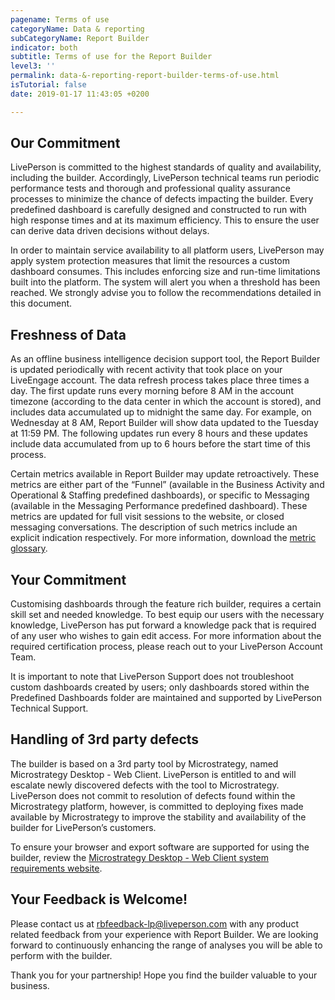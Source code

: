 ```yaml
---
pagename: Terms of use
categoryName: Data & reporting
subCategoryName: Report Builder
indicator: both
subtitle: Terms of use for the Report Builder
level3: ''
permalink: data-&-reporting-report-builder-terms-of-use.html
isTutorial: false
date: 2019-01-17 11:43:05 +0200

---
```

## Our Commitment

LivePerson is committed to the highest standards of quality and availability, including the builder. Accordingly, LivePerson technical teams run periodic performance tests and thorough and professional quality assurance processes to minimize the chance of defects impacting the builder. Every predefined dashboard is carefully designed and constructed to run with high response times and at its maximum efficiency. This to ensure the user can derive data driven decisions without delays.

In order to maintain service availability to all platform users, LivePerson may apply system protection measures that limit the resources a custom dashboard consumes. This includes enforcing size and run-time limitations built into the platform. The system will alert you when a threshold has been reached. We strongly advise you to follow the recommendations detailed in this document.

## Freshness of Data

As an offline business intelligence decision support tool, the Report Builder is updated periodically with recent activity that took place on your LiveEngage account. The data refresh process takes place three times a day. The first update runs every morning before 8 AM in the account timezone (according to the data center in which the account is stored), and includes data accumulated up to midnight the same day. For example, on Wednesday at 8 AM, Report Builder will show data updated to the Tuesday at 11:59 PM. The following updates run every 8 hours and these updates include data accumulated from up to 6 hours before the start time of this process.

Certain metrics available in Report Builder may update retroactively. These metrics are either part of the “Funnel” (available in the Business Activity and Operational & Staffing predefined dashboards), or specific to Messaging (available in the Messaging Performance predefined dashboard). These metrics are updated for full visit sessions to the website, or closed messaging conversations. The description of such metrics include an explicit indication respectively. For more information, download the [metric glossary](https://s3-eu-west-1.amazonaws.com/ce-sr/CA/Report+Builder/Report+Builder+Predefined+Dashboards+Glossary.xlsx).

## Your Commitment

Customising dashboards through the feature rich builder, requires a certain skill set and needed knowledge. To best equip our users with the necessary knowledge, LivePerson has put forward a knowledge pack that is required of any user who wishes to gain edit access. For more information about the required certification process, please reach out to your LivePerson Account Team.

It is important to note that LivePerson Support does not troubleshoot custom dashboards created by users; only dashboards stored within the Predefined Dashboards folder are maintained and supported by LivePerson Technical Support.

## Handling of 3rd party defects

The builder is based on a 3rd party tool by Microstrategy, named Microstrategy Desktop - Web Client. LivePerson is entitled to and will escalate newly discovered defects with the tool to Microstrategy. LivePerson does not commit to resolution of defects found within the Microstrategy platform, however, is committed to deploying fixes made available by Microstrategy to improve the stability and availability of the builder for LivePerson’s customers.

To ensure your browser and export software are supported for using the builder, review the [Microstrategy Desktop - Web Client system requirements website](https://microstrategyhelp.atlassian.net/wiki/spaces/README104/pages/38305888/MicroStrategy+10.4+System+Requirements#MicroStrategy10.4SystemRequirements-Web_ClientMicroStrategyWebclient).

## Your Feedback is Welcome!

Please contact us at [rbfeedback-lp@liveperson.com](mailto:rbfeedback-lp@liveperson.com) with any product related feedback from your experience with Report Builder. We are looking forward to continuously enhancing the range of analyses you will be able to perform with the builder. 

Thank you for your partnership! Hope you find the builder valuable to your business.